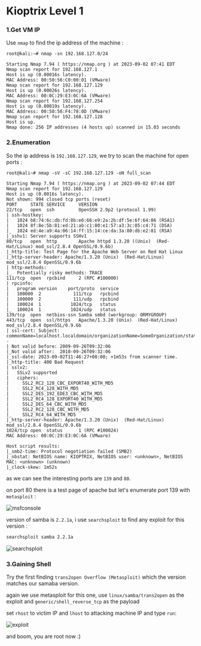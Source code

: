 # Kioptrix Level 1

### 1.Get VM IP
Use `nmap` to find the ip address of the machine :

```text
root@kali:~# nmap -sn 192.168.127.0/24

Starting Nmap 7.94 ( https://nmap.org ) at 2023-09-02 07:41 EDT
Nmap scan report for 192.168.127.1
Host is up (0.00016s latency).
MAC Address: 00:50:56:C0:00:01 (VMware)
Nmap scan report for 192.168.127.129
Host is up (0.00026s latency).
MAC Address: 00:0C:29:E3:0C:6A (VMware)
Nmap scan report for 192.168.127.254
Host is up (0.00019s latency).
MAC Address: 00:50:56:F4:78:0D (VMware)
Nmap scan report for 192.168.127.128
Host is up.
Nmap done: 256 IP addresses (4 hosts up) scanned in 15.03 seconds
```

### 2.Enumeration

So the ip address is `192.168.127.129`, we try to scan the machine for open ports :


```text
root@kali~# nmap -sV -sC 192.168.127.129 -oN full_scan

Starting Nmap 7.94 ( https://nmap.org ) at 2023-09-02 07:44 EDT
Nmap scan report for 192.168.127.129
Host is up (0.0016s latency).
Not shown: 994 closed tcp ports (reset)
PORT     STATE SERVICE     VERSION
22/tcp   open  ssh         OpenSSH 2.9p2 (protocol 1.99)
| ssh-hostkey: 
|   1024 b8:74:6c:db:fd:8b:e6:66:e9:2a:2b:df:5e:6f:64:86 (RSA1)
|   1024 8f:8e:5b:81:ed:21:ab:c1:80:e1:57:a3:3c:85:c4:71 (DSA)
|_  1024 ed:4e:a9:4a:06:14:ff:15:14:ce:da:3a:80:db:e2:81 (RSA)
|_sshv1: Server supports SSHv1
80/tcp   open  http        Apache httpd 1.3.20 ((Unix)  (Red-Hat/Linux) mod_ssl/2.8.4 OpenSSL/0.9.6b)
|_http-title: Test Page for the Apache Web Server on Red Hat Linux
|_http-server-header: Apache/1.3.20 (Unix)  (Red-Hat/Linux) mod_ssl/2.8.4 OpenSSL/0.9.6b
| http-methods: 
|_  Potentially risky methods: TRACE
111/tcp  open  rpcbind     2 (RPC #100000)
| rpcinfo: 
|   program version    port/proto  service
|   100000  2            111/tcp   rpcbind
|   100000  2            111/udp   rpcbind
|   100024  1           1024/tcp   status
|_  100024  1           1024/udp   status
139/tcp  open  netbios-ssn Samba smbd (workgroup: ORMYGROUP)
443/tcp  open  ssl/https   Apache/1.3.20 (Unix)  (Red-Hat/Linux) mod_ssl/2.8.4 OpenSSL/0.9.6b
| ssl-cert: Subject: commonName=localhost.localdomain/organizationName=SomeOrganization/stateOrProvinceName=SomeState/countryName=--
| Not valid before: 2009-09-26T09:32:06
|_Not valid after:  2010-09-26T09:32:06
|_ssl-date: 2023-09-02T11:46:27+00:00; +1m53s from scanner time.
|_http-title: 400 Bad Request
| sslv2: 
|   SSLv2 supported
|   ciphers: 
|     SSL2_RC2_128_CBC_EXPORT40_WITH_MD5
|     SSL2_RC4_128_WITH_MD5
|     SSL2_DES_192_EDE3_CBC_WITH_MD5
|     SSL2_RC4_128_EXPORT40_WITH_MD5
|     SSL2_DES_64_CBC_WITH_MD5
|     SSL2_RC2_128_CBC_WITH_MD5
|_    SSL2_RC4_64_WITH_MD5
|_http-server-header: Apache/1.3.20 (Unix)  (Red-Hat/Linux) mod_ssl/2.8.4 OpenSSL/0.9.6b
1024/tcp open  status      1 (RPC #100024)
MAC Address: 00:0C:29:E3:0C:6A (VMware)

Host script results:
|_smb2-time: Protocol negotiation failed (SMB2)
|_nbstat: NetBIOS name: KIOPTRIX, NetBIOS user: <unknown>, NetBIOS MAC: <unknown> (unknown)
|_clock-skew: 1m52s
```

as we can see the interesting ports are `139` and `80`.

on port 80 there is a test page of apache but let's enumerate port 139 with `metasploit` :


![msfconsole](https://github.com/Git-K3rnel/VulnHub/assets/127470407/e04f5491-f079-492a-9ac2-2c8d21be8bc2)

version of samba is `2.2.1a`, i use `searchsploit` to find any exploit for this version :

```bash
searchsploit samba 2.2.1a
```

![searchsploit](https://github.com/Git-K3rnel/VulnHub/assets/127470407/6c7f7f21-fc35-4b1b-ac69-8c465839900c)


### 3.Gaining Shell


Try the first finding `trans2open Overflow (Metasploit)` which the version matches our samaba version.

again we use metasploit for this one, use `linux/samba/trans2open` as the exploit and `generic/shell_reverse_tcp` as the payload

set `rhost` to victim IP and `lhost` to attacking machine IP and type `run`:

![exploit](https://github.com/Git-K3rnel/VulnHub/assets/127470407/6f77fca6-d21a-46a7-85bc-b54bf6b6f0b2)

and boom, you are root now :)















